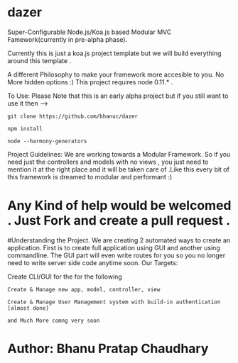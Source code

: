 dazer
=====

Super-Configurable Node.js/Koa.js based Modular MVC Famework(currently in pre-alpha phase).

Currently this is just a koa.js project template but we will build everything around this template .

A different Philosophy to make your framework more accesible to you. No More hidden options :)
This project requires node 0.11.* . 

To Use: 
Please Note that this is an early alpha project but if you still want to use it then -->

    git clone https://github.com/bhanuc/dazer

    npm install
    
    node --harmony-generators 
    
    
Project Guidelines:
We are working towards a Modular Framework. So if you need just the controllers and models with no views , you just need to mention it at the right place and it will be taken care of .Like this every bit of this framework is dreamed to modular and performant :)

# Any Kind of help would be welcomed . Just Fork and create a pull request . 

#Understanding the Project. We are creating 2 automated ways to create an application. First is to create full application using GUI and another using commandline. The GUI part will even write routes for you so you no longer need to write server side code anytime soon.
Our Targets: 

Create CLI/GUI for the for the following

    Create & Manage new app, model, controller, view 

    Create & Manage User Management system with build-in authentication [almost done]

    and Much More comng very soon
    

Author: Bhanu Pratap Chaudhary
=======
